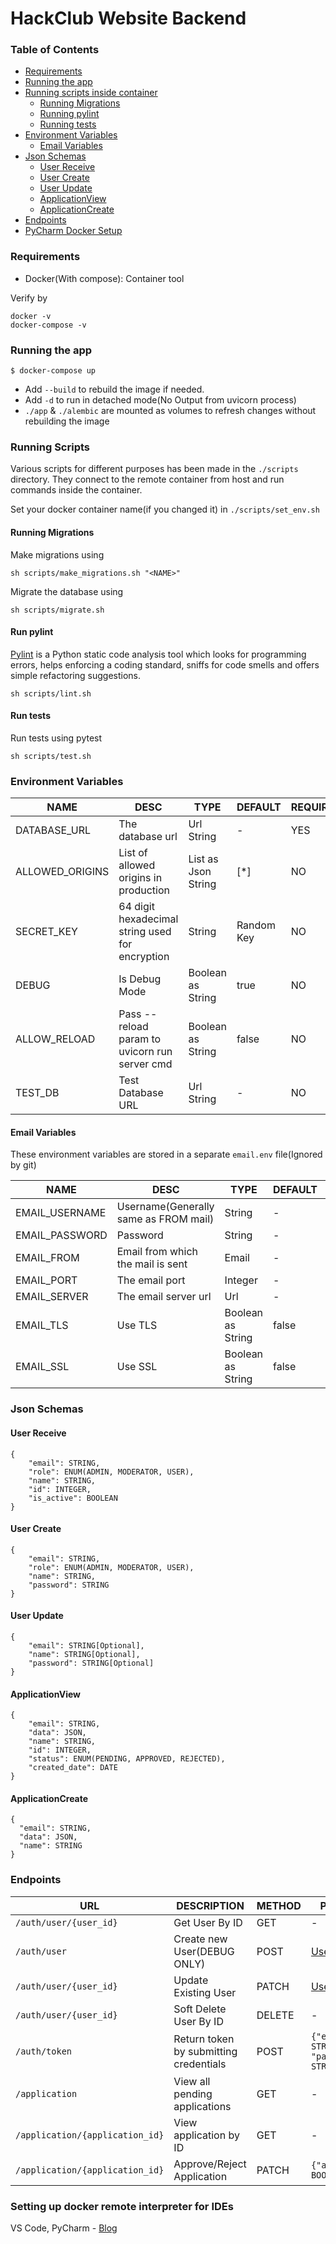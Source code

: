# HackClub Website Backend

### Table of Contents
- [Requirements](#requirements)
- [Running the app](#running-the-app)
- [Running scripts inside container](#running-scripts)
    - [Running Migrations](#running-migrations)
    - [Running pylint](#run-pylint)
    - [Running tests](#run-tests)
- [Environment Variables](#environment-variables)  
    - [Email Variables](#email-variables)
- [Json Schemas](#json-schemas)
    - [User Receive](#user-receive)
    - [User Create](#user-create)
    - [User Update](#user-update)
    - [ApplicationView](#applicationview)
    - [ApplicationCreate](#applicationcreate)
- [Endpoints](#endpoints)
- [PyCharm Docker Setup](#setting-up-docker-remote-interpreter-for-PyCharm-IDE)

### Requirements
- Docker(With compose): Container tool

Verify by
```
docker -v
docker-compose -v
```  

### Running the app
`$ docker-compose up`
- Add `--build` to rebuild the image if needed.
- Add `-d` to run in detached mode(No Output from uvicorn process)
- `./app` & `./alembic` are mounted as volumes to refresh changes without rebuilding the image


### Running Scripts

Various scripts for different purposes has been made in the `./scripts` directory. 
They connect to the remote container from host and run commands inside the container.

Set your docker container name(if you changed it) in `./scripts/set_env.sh`

#### Running Migrations

Make migrations using

```
sh scripts/make_migrations.sh "<NAME>"
```

Migrate the database using

```
sh scripts/migrate.sh
```

#### Run pylint

[Pylint](https://pypi.org/project/pylint/) is a Python static code analysis tool which looks for programming errors, helps enforcing a coding standard, sniffs for code smells and offers simple refactoring suggestions.

```
sh scripts/lint.sh
```

#### Run tests

Run tests using pytest

```
sh scripts/test.sh
```

### Environment Variables

| NAME | DESC | TYPE | DEFAULT | REQUIRED |
| --- | --- | --- | --- | --- |
| DATABASE_URL | The database url | Url String | - | YES |
| ALLOWED_ORIGINS | List of allowed origins in production | List as Json String | \[*\] | NO |
| SECRET_KEY | 64 digit hexadecimal string used for encryption | String | Random Key | NO |
| DEBUG | Is Debug Mode | Boolean as String | true | NO |
| ALLOW_RELOAD | Pass --reload param to uvicorn run server cmd | Boolean as String | false | NO |
| TEST_DB | Test Database URL | Url String | - | NO |

#### Email Variables

These environment variables are stored in a separate `email.env` file(Ignored by git)

| NAME | DESC | TYPE | DEFAULT | REQUIRED |
| --- | --- | --- | --- | --- |
| EMAIL_USERNAME | Username(Generally same as FROM mail) | String | - | YES |
| EMAIL_PASSWORD | Password | String | - | YES |
| EMAIL_FROM | Email from which the mail is sent | Email | - | YES |
| EMAIL_PORT | The email port | Integer | - | YES |
| EMAIL_SERVER | The email server url | Url | - | YES |
| EMAIL_TLS | Use TLS | Boolean as String | false | NO |
| EMAIL_SSL | Use SSL | Boolean as String | false | NO |

### Json Schemas 

#### User Receive
```
{
    "email": STRING, 
    "role": ENUM(ADMIN, MODERATOR, USER), 
    "name": STRING, 
    "id": INTEGER, 
    "is_active": BOOLEAN
}
```

#### User Create
```
{
    "email": STRING, 
    "role": ENUM(ADMIN, MODERATOR, USER), 
    "name": STRING,
    "password": STRING
}
```

#### User Update
```
{
    "email": STRING[Optional],
    "name": STRING[Optional],
    "password": STRING[Optional]
}
```
#### ApplicationView
```
{
    "email": STRING,
    "data": JSON,
    "name": STRING,
    "id": INTEGER,
    "status": ENUM(PENDING, APPROVED, REJECTED),
    "created_date": DATE 
}
```
#### ApplicationCreate
```
{
  "email": STRING,
  "data": JSON,
  "name": STRING
}
```


### Endpoints
| URL | DESCRIPTION |METHOD | PARAMS | AUTHENTICATED | RESPONSE |
| --- | --- | --- | --- | --- | --- |
| `/auth/user/{user_id}` | Get User By ID | GET | - | No | [User](#user-receive) |
| `/auth/user` | Create new User(DEBUG ONLY) | POST | [UserCreate](#user-create) | No | [User](#user-receive) |
| `/auth/user/{user_id}` | Update Existing User | PATCH | [UserUpdate](#user-update) | Yes |  [User](#user-receive) |
| `/auth/user/{user_id}` | Soft Delete User By ID | DELETE | - | Yes |  - |
| `/auth/token` | Return token by submitting credentials | POST | `{"email": STRING, "password": STRING}` | No | `{"access_token": "string", "token_type": "string"}` |
| `/application` | View all pending applications | GET | - | Yes | [List(ApplicationView)](#applicationview) |
| `/application/{application_id}` | View application by ID | GET | - | No | [ApplicationView](#applicationview) |
| `/application/{application_id}` | Approve/Reject Application | PATCH | `{"approved": BOOLEAN}` | Yes | - |  


### Setting up docker remote interpreter for IDEs
VS Code, PyCharm - [Blog](https://dev.to/alvarocavalcanti/setting-up-a-python-remote-interpreter-using-docker-1i24)
